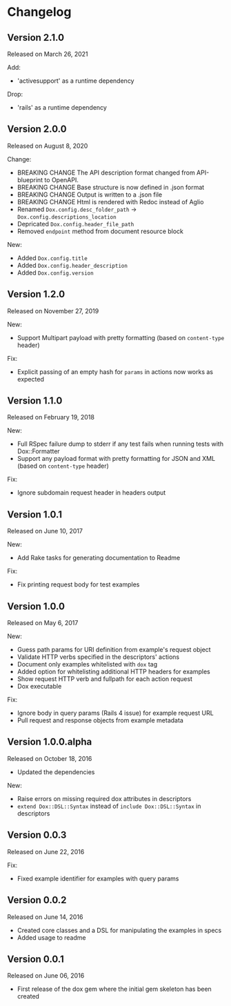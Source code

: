 # Changelog

## Version 2.1.0

Released on March 26, 2021

Add:
- 'activesupport' as a runtime dependency

Drop:
- 'rails' as a runtime dependency

## Version 2.0.0

Released on August 8, 2020

Change:
- BREAKING CHANGE The API description format changed from API-blueprint to OpenAPI.
- BREAKING CHANGE Base structure is now defined in .json format
- BREAKING CHANGE Output is written to a .json file
- BREAKING CHANGE Html is rendered with Redoc instead of Aglio
- Renamed `Dox.config.desc_folder_path` -> `Dox.config.descriptions_location`
- Depricated `Dox.config.header_file_path`
- Removed `endpoint` method from document resource block

New:
- Added `Dox.config.title`
- Added `Dox.config.header_description`
- Added `Dox.config.version`

## Version 1.2.0

Released on November 27, 2019

New:
- Support Multipart payload with pretty formatting (based on `content-type` header)

Fix:
- Explicit passing of an empty hash for `params` in actions now works as expected


## Version 1.1.0

Released on February 19, 2018

New:
- Full RSpec failure dump to stderr if any test fails when running tests with Dox::Formatter
- Support any payload format with pretty formatting for JSON and XML (based on `content-type` header)

Fix:
- Ignore subdomain request header in headers output


## Version 1.0.1

Released on June 10, 2017

New:
- Add Rake tasks for generating documentation to Readme

Fix:
- Fix printing request body for test examples


## Version 1.0.0

Released on May 6, 2017

New:
- Guess path params for URI definition from example's request object
- Validate HTTP verbs specified in the descriptors' actions
- Document only examples whitelisted with `dox` tag
- Added option for whitelisting additional HTTP headers for examples
- Show request HTTP verb and fullpath for each action request
- Dox executable

Fix:
- Ignore body in query params (Rails 4 issue) for example request URL
- Pull request and response objects from example metadata

## Version 1.0.0.alpha

Released on October 18, 2016

- Updated the dependencies

New:
- Raise errors on missing required dox attributes in descriptors
- `extend Dox::DSL::Syntax` instead of `include Dox::DSL::Syntax` in descriptors


## Version 0.0.3

Released on June 22, 2016

Fix:
- Fixed example identifier for examples with query params


## Version 0.0.2


Released on June 14, 2016

- Created core classes and a DSL for manipulating the examples in specs
- Added usage to readme


## Version 0.0.1

Released on June 06, 2016

- First release of the dox gem where the initial gem skeleton has been created
